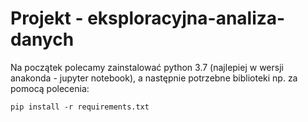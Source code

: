 # Projekt - eksploracyjna-analiza-danych

Na początek polecamy zainstalować python 3.7 (najlepiej w wersji anakonda - jupyter notebook), a następnie potrzebne biblioteki np. za pomocą polecenia:

`pip install -r requirements.txt`
